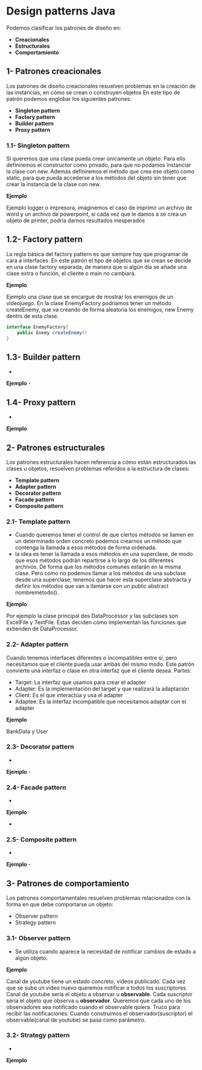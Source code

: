 # Design patterns Java

Podemos clasificar los patrones de diseño en:

- **Creacionales**
- **Estructurales**
- **Comportamiento**

## 1- Patrones creacionales

Los patrones de diseño creacionales resuelven problemas en la creación de las instancias, en cómo se crean o construyen objetos
En este tipo de patrón podemos englobar los siguientes patrones:

- **Singleton pattern**
- **Factory pattern**
- **Builder pattern**
- **Proxy pattern**

### 1.1- Singleton pattern

Si queremos que una clase pueda crear únicamente un objeto.
Para ello definiremos el constructor como privado, para que no podamos instanciar la clase con new. Además definiremos el método que crea ese objeto como static, para que pueda accederse a los métodos del objeto sin tener que crear la instancia de la clase con new.

**Ejemplo**

Ejemplo logger o impresora, imaginemos el caso de imprimir un archivo de word y un archivo de powerpoint, si cada vez que le damos a se crea un objeto de printer, podría darnos resultados inesperados

## 1.2- Factory pattern

La regla básica del factory pattern es que siempre hay que programar de cara a interfaces. En este patrón el tipo de objetos que se crean se decide en una clase factory separada, de manera que si algún día se añade una clase extra o función, el cliente o main no cambiará.

**Ejemplo**

Ejemplo una clase que se encargue de mostrar los enemigos de un videojuego. En la clase EnemyFactory podríamos tener un método createEnemy, que va creando de forma aleatoria los enemigos, new Enemy dentro de esta clase.

```java
interface EnemyFactory{
    public Enemy createEnemy()
}
```

## 1.3- Builder pattern

-
**Ejemplo** -

## 1.4- Proxy pattern

-
**Ejemplo**

## 2- Patrones estructurales

Los patrones estructurales hacen referencia a cómo están estructurados las clases u objetos, resuelven problemas referidos a la estructura de clases:

- **Template pattern**
- **Adapter pattern**
- **Decorator pattern**
- **Facade pattern**
- **Composite pattern**

### 2.1- Template pattern

- Cuando queremos tener el control de que ciertos métodos se llamen en un determinado orden concreto podemos crearnos un método que contenga la llamada a esos métodos de forma ordenada.
- la idea es tener la llamada a esos métodos en una superclase, de modo que esos métodos podrán repartirse a lo largo de los diferentes archivos. De forma que los métodos comunes estarán en la misma clase. Pero como no podemos llamar a los métodos de una subclase desde una superclase, tenemos que hacer esta superclase abstracta y definir los métodos que van a llamarse con un public abstract nombremétodo().

**Ejemplo**

Por ejemplo la clase principal des DataProcessor y las subclases son ExcelFile y TextFile. Estas deciden cómo implementan las funciones que extienden de DataProcessor.

### 2.2- Adapter pattern

Cuando tenemos interfaces diferentes o incompatibles entre sí, pero necesitamos que el cliente pueda usar ambas del mismo modo. Este patrón convierte una interfaz o clase en otra interfaz que el cliente desea.
Partes:

- Target: La interfaz que usamos para crear el adapter
- Adapter: Es la implementación del target y que realizará la adaptación
- Client: Es el que interactúa y usa el adapter
- Adaptee: Es la interfaz incompatible que necesitamos adaptar con el adapter

**Ejemplo**

BankData y User

### 2.3- Decorator pattern

-
**Ejemplo** -

### 2.4- Facade pattern

-
**Ejemplo**

-

### 2.5- Composite pattern

-
**Ejemplo** -

## 3- Patrones de comportamiento

Los patrones comportamentales resuelven problemas relacionados con la forma en que debe comportarse un objeto:

- Observer pattern
- Strategy pattern

### 3.1- Observer pattern

- Se utiliza cuando aparece la necesidad de notificar cambios de estado a algún objeto.

**Ejemplo**

Canal de youtube tiene un estado concreto, videos publicado. Cada vez que se sube un video nuevo queremos notificar a todos los suscriptores. Canal de youtube sería el objeto a observar u **observable**. Cada suscriptor sería el objeto que observa u **observador**.
Queremos que cada uno de los observadores sea notificado cuando el observable quiera.
Truco para recibir las notificaciones: Cuando construimos el observador(suscriptor) el observable(canal de youtube) se pasa como parámetro.

### 3.2- Strategy pattern

-

**Ejemplo**
